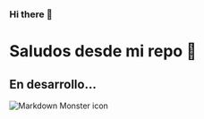 ### Hi there 👋

# Saludos desde mi repo 🤙

## En desarrollo...




<img src="https://s1.ppllstatics.com/lasprovincias/www/multimedia/202112/12/media/cortadas/gatos-kb2-U160232243326NVC-624x385@Las%20Provincias.jpg"
     alt="Markdown Monster icon"
     style="float: left; margin-right: 10px;" />
